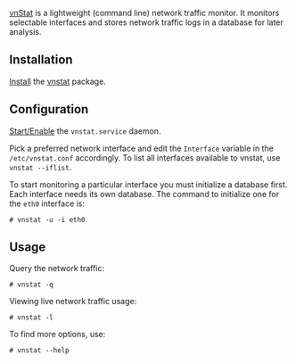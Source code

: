 [vnStat](http://humdi.net/vnstat/) is a lightweight (command line) network traffic monitor. It monitors selectable interfaces and stores network traffic logs in a database for later analysis.

## Installation

[Install](/index.php/Install "Install") the [vnstat](https://www.archlinux.org/packages/?name=vnstat) package.

## Configuration

[Start/Enable](/index.php/Systemd#Using_units "Systemd") the `vnstat.service` daemon.

Pick a preferred network interface and edit the `Interface` variable in the `/etc/vnstat.conf` accordingly. To list all interfaces available to vnstat, use `vnstat --iflist`.

To start monitoring a particular interface you must initialize a database first. Each interface needs its own database. The command to initialize one for the `eth0` interface is:

```
# vnstat -u -i eth0

```

## Usage

Query the network traffic:

```
# vnstat -q

```

Viewing live network traffic usage:

```
# vnstat -l

```

To find more options, use:

```
# vnstat --help

```